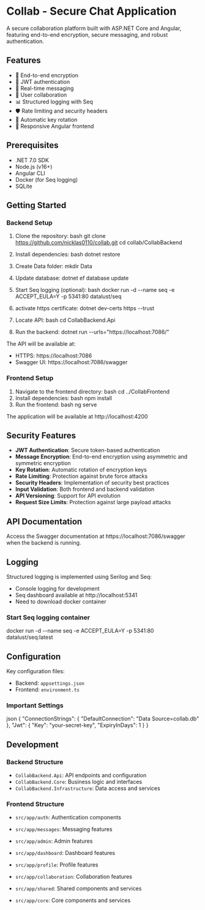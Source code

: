 # Collab - Secure Chat Application

A secure collaboration platform built with ASP.NET Core and Angular, featuring end-to-end encryption, secure messaging, and robust authentication.

## Features

- 🔐 End-to-end encryption
- 🔑 JWT authentication
- 📝 Real-time messaging
- 👥 User collaboration
- 📊 Structured logging with Seq
- 🛡️ Rate limiting and security headers
- 🔄 Automatic key rotation
- 📱 Responsive Angular frontend

## Prerequisites

- .NET 7.0 SDK
- Node.js (v16+)
- Angular CLI
- Docker (for Seq logging)
- SQLite

## Getting Started

### Backend Setup

1. Clone the repository:
bash
git clone https://github.com/nicklas0110/collab.git
cd collab/CollabBackend

2. Install dependencies:
bash dotnet restore

3. Create Data folder:
mkdir Data

4. Update database:
dotnet ef database update

5. Start Seq logging (optional):
bash
docker run -d --name seq -e ACCEPT_EULA=Y -p 5341:80 datalust/seq

6. activate https certificate:
dotnet dev-certs https --trust

7. Locate API:
bash
cd CollabBackend.Api
8. Run the backend:
dotnet run --urls="https://localhost:7086/"

The API will be available at:
- HTTPS: https://localhost:7086
- Swagger UI: https://localhost:7086/swagger

### Frontend Setup

1. Navigate to the frontend directory:
bash
cd ../CollabFrontend
2. Install dependencies:
bash
npm install
3. Run the frontend:
bash
ng serve

The application will be available at http://localhost:4200

## Security Features

- **JWT Authentication**: Secure token-based authentication
- **Message Encryption**: End-to-end encryption using asymmetric and symmetric encryption
- **Key Rotation**: Automatic rotation of encryption keys
- **Rate Limiting**: Protection against brute force attacks
- **Security Headers**: Implementation of security best practices
- **Input Validation**: Both frontend and backend validation
- **API Versioning**: Support for API evolution
- **Request Size Limits**: Protection against large payload attacks

## API Documentation

Access the Swagger documentation at https://localhost:7086/swagger when the backend is running.

## Logging

Structured logging is implemented using Serilog and Seq:
- Console logging for development
- Seq dashboard available at http://localhost:5341
- Need to download docker container
### Start Seq logging container
docker run -d --name seq -e ACCEPT_EULA=Y -p 5341:80 datalust/seq:latest

## Configuration

Key configuration files:
- Backend: `appsettings.json`
- Frontend: `environment.ts`

### Important Settings
json
{
"ConnectionStrings": {
"DefaultConnection": "Data Source=collab.db"
},
"Jwt": {
"Key": "your-secret-key",
"ExpiryInDays": 1
}
}

## Development

### Backend Structure
- `CollabBackend.Api`: API endpoints and configuration
- `CollabBackend.Core`: Business logic and interfaces
- `CollabBackend.Infrastructure`: Data access and services

### Frontend Structure
- `src/app/auth`: Authentication components
- `src/app/messages`: Messaging features
- `src/app/admin`: Admin features
- `src/app/dashboard`: Dashboard features
- `src/app/profile`: Profile features
- `src/app/collaboration`: Collaboration features

- `src/app/shared`: Shared components and services
- `src/app/core`: Core components and services
